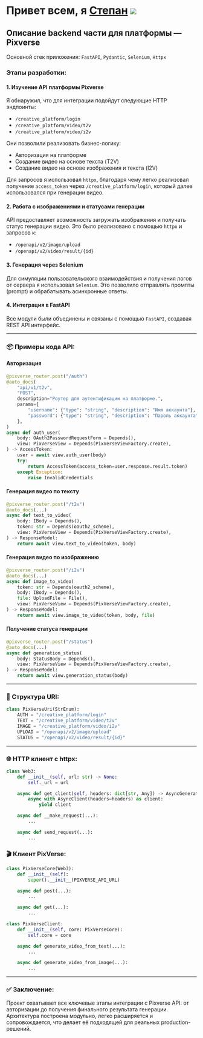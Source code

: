 # Привет всем, я [Степан](https://daniilshat.ru/) ![](https://github.com/blackcater/blackcater/raw/main/images/Hi.gif)

## Описание backend части для платформы — **Pixverse**

Основной стек приложения: `FastAPI`, `Pydantic`, `Selenium`, `Httpx`

### Этапы разработки:

#### 1. Изучение API платформы Pixverse

Я обнаружил, что для интеграции подойдут следующие HTTP эндпоинты:

* `/creative_platform/login`
* `/creative_platform/video/t2v`
* `/creative_platform/video/i2v`

Они позволили реализовать бизнес-логику:

* Авторизация на платформе
* Создание видео на основе текста (T2V)
* Создание видео на основе изображения и текста (I2V)

Для запросов я использовал `httpx`, благодаря чему легко реализовал получение `access_token` через `/creative_platform/login`, который далее использовался при генерации видео.

#### 2. Работа с изображениями и статусами генерации

API предоставляет возможность загружать изображения и получать статус генерации видео. Это было реализовано с помощью `httpx` и запросов к:

* `/openapi/v2/image/upload`
* `/openapi/v2/video/result/{id}`

#### 3. Генерация через Selenium

Для симуляции пользовательского взаимодействия и получения логов от сервера я использовал `Selenium`. Это позволило отправлять промпты (prompt) и обрабатывать асинхронные ответы.

#### 4. Интеграция в FastAPI

Все модули были объединены и связаны с помощью `FastAPI`, создавая REST API интерфейс.

---

### 📦 Примеры кода API:

#### Авторизация

```python
@pixverse_router.post("/auth")
@auto_docs(
    "api/v1/t2v",
    "POST",
    description="Роутер для аутентификации на платформе.",
    params={
        "username": {"type": "string", "description": "Имя аккаунта"},
        "password": {"type": "string", "description": "Пароль аккаунта"},
    },
)
async def auth_user(
    body: OAuth2PasswordRequestForm = Depends(),
    view: PixVerseView = Depends(PixVerseViewFactory.create),
) -> AccessToken:
    user = await view.auth_user(body)
    try:
        return AccessToken(access_token=user.response.result.token)
    except Exception:
        raise InvalidCredentials
```

#### Генерация видео по тексту

```python
@pixverse_router.post("/t2v")
@auto_docs(...)
async def text_to_video(
    body: IBody = Depends(),
    token: str = Depends(oauth2_scheme),
    view: PixVerseView = Depends(PixVerseViewFactory.create),
) -> ResponseModel:
    return await view.text_to_video(token, body)
```

#### Генерация видео по изображению

```python
@pixverse_router.post("/i2v")
@auto_docs(...)
async def image_to_video(
    token: str = Depends(oauth2_scheme),
    body: IBody = Depends(),
    file: UploadFile = File(),
    view: PixVerseView = Depends(PixVerseViewFactory.create),
) -> ResponseModel:
    return await view.image_to_video(token, body, file)
```

#### Получение статуса генерации

```python
@pixverse_router.post("/status")
@auto_docs(...)
async def generation_status(
    body: StatusBody = Depends(),
    view: PixVerseView = Depends(PixVerseViewFactory.create),
) -> ResponseModel:
    return await view.generation_status(body)
```

---

### 📁 Структура URI:

```python
class PixVerseUri(StrEnum):
    AUTH = "/creative_platform/login"
    TEXT = "/creative_platform/video/t2v"
    IMAGE = "/creative_platform/video/i2v"
    UPLOAD = "/openapi/v2/image/upload"
    STATUS = "/openapi/v2/video/result/{id}"
```

---

### 🌐 HTTP клиент с httpx:

```python
class Web3:
    def __init__(self, url: str) -> None:
        self._url = url

    async def get_client(self, headers: dict[str, Any]) -> AsyncGenerator[AsyncClient, Any]:
        async with AsyncClient(headers=headers) as client:
            yield client

    async def __make_request(...):
        ...

    async def send_request(...):
        ...
```

### 🎬 Клиент PixVerse:

```python
class PixVerseCore(Web3):
    def __init__(self):
        super().__init__(PIXVERSE_API_URL)

    async def post(...):
        ...

    async def get(...):
        ...
```

```python
class PixVerseClient:
    def __init__(self, core: PixVerseCore):
        self.core = core

    async def generate_video_from_text(...):
        ...

    async def generate_video_from_image(...):
        ...
```

---

### ✅ Заключение:

Проект охватывает все ключевые этапы интеграции с Pixverse API: от авторизации до получения финального результата генерации. Архитектура построена модульно, легко расширяется и сопровождается, что делает её подходящей для реальных production-решений.


